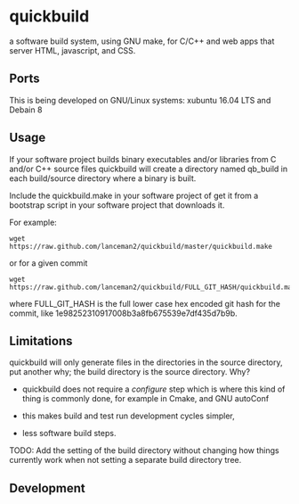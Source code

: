 # quickbuild

a software build system, using GNU make, for C/C++ and web apps
that server HTML, javascript, and CSS.

## Ports

This is being developed on GNU/Linux systems: xubuntu 16.04 LTS
and Debain 8


## Usage

If your software project builds binary executables and/or libraries from C
and/or C++ source files quickbuild will create a directory named qb_build
in each build/source directory where a binary is built.


Include the quickbuild.make in your software project of get it from
a bootstrap script in your software project that downloads it.

For example:
```
wget https://raw.github.com/lanceman2/quickbuild/master/quickbuild.make
```

or for a given commit
```
wget https://raw.github.com/lanceman2/quickbuild/FULL_GIT_HASH/quickbuild.make
```
where FULL_GIT_HASH is the full lower case hex encoded git hash for the
commit, like 1e98252310917008b3a8fb675539e7df435d7b9b.


## Limitations

quickbuild will only generate files in the directories in the source
directory, put another why; the build directory is the source directory.  Why?

  * quickbuild does not require a *configure* step which is where this kind
    of thing is commonly done, for example in Cmake, and GNU autoConf

  * this makes build and test run development cycles simpler,

  * less software build steps.

TODO: Add the setting of the build directory without changing how things
currently work when not setting a separate build directory tree.


## Development


